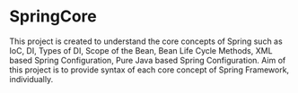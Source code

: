# SpringCore
This project is created to understand the core concepts of Spring such as IoC, DI, Types of DI, Scope of the Bean, Bean Life Cycle Methods, XML based Spring Configuration, Pure Java based Spring Configuration.
Aim of this project is to provide syntax of each core concept of Spring Framework, individually.
